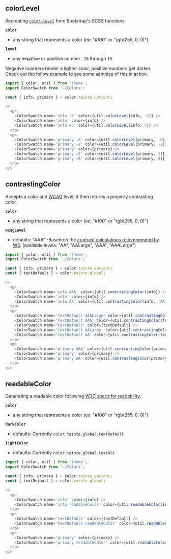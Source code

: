 ## colorLevel

Recreating [`color-level`](https://github.com/twbs/bootstrap/blob/08ba61e276a6393e8e2b97d56d2feb70a24fe22c/scss/_functions.scss#L97) from Bootstrap's SCSS functions

**`color`**
  - any string that represents a color (ex: "#f00" or "rgb(255, 0, 0)")

**`level`**
  - any negative or positive number `-10` through `10`

Negative numbers render a lighter color, positive numbers get darker. Check out the follow example to see some samples of this in action.

```js
import { color, util } from 'theme';
import ColorSwatch from './Colors';

const { info, primary } = color.teinte.variant;

<>
  <p>
    <ColorSwatch name='info -5' color={util.colorLevel(info, -5)} />
    <ColorSwatch name='info' color={info} />
    <ColorSwatch name='info +5' color={util.colorLevel(info, 5)} />
  </p>
  <p>
    <ColorSwatch name='primary -8' color={util.colorLevel(primary, -8)} />
    <ColorSwatch name='primary -2' color={util.colorLevel(primary, -2)} />
    <ColorSwatch name='primary' color={primary} />
    <ColorSwatch name='primary +2' color={util.colorLevel(primary, 2)} />
    <ColorSwatch name='primary +8' color={util.colorLevel(primary, 8)} />
  </p>
</>
```

## contrastingColor
Accepts a color and [WCAG](https://www.w3.org/TR/WCAG21/#distinguishable) level, it then returns a properly contrasting color.

**`color`**
  - any string that represents a color (ex: "#f00" or "rgb(255, 0, 0)")

**`wcagLevel`**
  - defaults: "AAA" -Based on the [contrast calculations recommended by W3](https://www.w3.org/WAI/WCAG21/Understanding/contrast-enhanced.html). (available levels: "AA", "AALarge", "AAA", "AAALarge")

```js
import { color, util } from 'theme';
import ColorSwatch from './Colors';

const { info, primary } = color.teinte.variant;
const { textDefault } = color.teinte.global;

<>
  <p>
    <ColorSwatch name='info AAA' color={util.contrastingColor(info)} />
    <ColorSwatch name='info' color={info} />
    <ColorSwatch name='info AA' color={util.contrastingColor(info, 'AA')} />
  </p>
  <p>
    <ColorSwatch name='textDefault AAALarge' color={util.contrastingColor(textDefault, 'AAALarge')} />
    <ColorSwatch name='textDefault AAA' color={util.contrastingColor(textDefault)} />
    <ColorSwatch name='textDefault' color={textDefault} />
    <ColorSwatch name='textDefault AALarge' color={util.contrastingColor(textDefault, 'AALarge')} />
    <ColorSwatch name='textDefault AA' color={util.contrastingColor(textDefault, 'AA')} />
  </p>
  <p>
    <ColorSwatch name='primary AAA' color={util.contrastingColor(primary)} />
    <ColorSwatch name='primary' color={primary} />
    <ColorSwatch name='primary AA' color={util.contrastingColor(primary, 'AA')} />
  </p>
</>
```

## readableColor
Generating a readable color following [W3C specs for readability](https://www.w3.org/TR/WCAG20-TECHS/G18.html).

**`color`**
  - any string that represents a color (ex: "#f00" or "rgb(255, 0, 0)")

**`darkColor`**
  - defaults: Currently `color.teinte.global.textDefault`

**`lightColor`**
  - defaults: Currently `color.teinte.global.textAlt`

```js
import { color, util } from 'theme';
import ColorSwatch from './Colors';

const { info, primary } = color.teinte.variant;
const { textDefault } = color.teinte.global;

<>
  <p>
    <ColorSwatch name='info' color={info} />
    <ColorSwatch name='info readableColor' color={util.readableColor(info)} />
  </p>
  <p>
    <ColorSwatch name='textDefault' color={textDefault} />
    <ColorSwatch name='textDefault readableColor' color={util.readableColor(textDefault)} />
  </p>
  <p>
    <ColorSwatch name='primary' color={primary} />
    <ColorSwatch name='primary readableColor' color={util.readableColor(primary)} />
  </p>
</>
